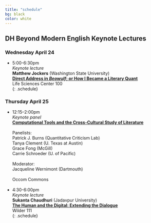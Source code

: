 ```yaml
---
title: "schedule"
bg: black
color: white
---
```


## DH Beyond Modern English Keynote Lectures

### Wednesday April 24
- 5:00-6:30pm  
*Keynote lecture*  
**Matthew Jockers** (Washington State University)  
[**Direct Address in *Beowulf*; or How I Became a Literary Quant**](#keynotes)  
Life Sciences Center 100  
{: .schedule}

### Thursday April 25

- 12:15–2:00pm  
*Keynote panel*  
[**Computational Tools and the Cross-Cultural Study of Literature**](#panel)<br/>  
Panelists:  
Patrick J. Burns (Quantitative Criticism Lab)  
Tanya Clement (U. Texas at Austin)  
Grace Fong (McGill)  
Carrie Schroeder (U. of Pacific)<br/>    
Moderator:  
Jacqueline Wernimont (Dartmouth)<br/>      
Occom Commons<br/><br/>  
- 4:30-6:00pm  
*Keynote lecture*  
**Sukanta Chaudhuri** (Jadavpur University)  
[**The Human and the Digital: Extending the Dialogue**](#keynotes)  
Wilder 111  
{: .schedule}
